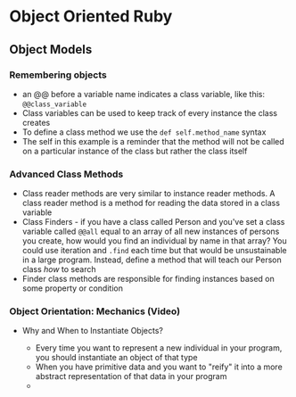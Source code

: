 # Object Oriented Ruby
## Object Models
### Remembering objects
* an @@ before a variable name indicates a class variable, like this: `@@class_variable`
* Class variables can be used to keep track of every instance the class creates
* To define a class method we use the `def self.method_name` syntax
* The self in this example is a reminder that the method will not be called on a particular instance of the class but rather the class itself

### Advanced Class Methods
* Class reader methods are very similar to instance reader methods. A class reader method is a method for reading the data stored in a class variable
* Class Finders - if you have a class called Person and you've set a class variable called `@@all` equal to an array of all new instances of persons you create, how would you find an individual by name in that array? You could use iteration and `.find` each time but that would be unsustainable in a large program. Instead, define a method that will teach our Person class *how* to search
* Finder class methods are responsible for finding instances based on some property or condition

### Object Orientation: Mechanics (Video)
* Why and When to Instantiate Objects?

   - Every time you want to represent a new individual in your program, you should instantiate an object of that type
   - When you have primitive data and you want to "reify" it into a more abstract representation of that data in your program
   -
